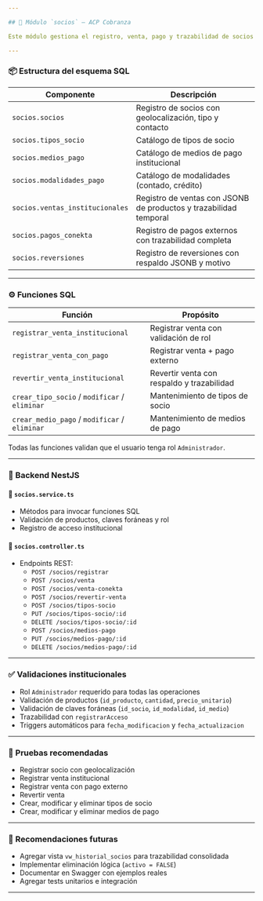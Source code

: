 ```yaml
---

## 🧾 Módulo `socios` – ACP Cobranza

Este módulo gestiona el registro, venta, pago y trazabilidad de socios institucionales. Está diseñado con estándares de auditoría, reversibilidad y documentación institucional.

---
```


### 📦 Estructura del esquema SQL

| Componente                      | Descripción                                                                  |
|---------------------------------|------------------------------------------------------------------------------|
| `socios.socios`                 | Registro de socios con geolocalización, tipo y contacto                      |
| `socios.tipos_socio`            | Catálogo de tipos de socio                                                   |
| `socios.medios_pago`            | Catálogo de medios de pago institucional                                     |
| `socios.modalidades_pago`       | Catálogo de modalidades (contado, crédito)                                   |
| `socios.ventas_institucionales` | Registro de ventas con JSONB de productos y trazabilidad temporal            |
| `socios.pagos_conekta`          | Registro de pagos externos con trazabilidad completa                         |
| `socios.reversiones`            | Registro de reversiones con respaldo JSONB y motivo                          |

---

### ⚙️ Funciones SQL

| Función                                       | Propósito                                           |
|-----------------------------------------------|-----------------------------------------------------|
| `registrar_venta_institucional`               | Registrar venta con validación de rol               |
| `registrar_venta_con_pago`                    | Registrar venta + pago externo                      |
| `revertir_venta_institucional`                | Revertir venta con respaldo y trazabilidad          |
| `crear_tipo_socio` / `modificar` / `eliminar` | Mantenimiento de tipos de socio                     |
| `crear_medio_pago` / `modificar` / `eliminar` | Mantenimiento de medios de pago                     |

Todas las funciones validan que el usuario tenga rol `Administrador`.

---

### 🧠 Backend NestJS

#### 📁 `socios.service.ts`
- Métodos para invocar funciones SQL
- Validación de productos, claves foráneas y rol
- Registro de acceso institucional

#### 📁 `socios.controller.ts`
- Endpoints REST:
  - `POST /socios/registrar`
  - `POST /socios/venta`
  - `POST /socios/venta-conekta`
  - `POST /socios/revertir-venta`
  - `POST /socios/tipos-socio`
  - `PUT /socios/tipos-socio/:id`
  - `DELETE /socios/tipos-socio/:id`
  - `POST /socios/medios-pago`
  - `PUT /socios/medios-pago/:id`
  - `DELETE /socios/medios-pago/:id`

---

### ✅ Validaciones institucionales

- Rol `Administrador` requerido para todas las operaciones
- Validación de productos (`id_producto`, `cantidad`, `precio_unitario`)
- Validación de claves foráneas (`id_socio`, `id_modalidad`, `id_medio`)
- Trazabilidad con `registrarAcceso`
- Triggers automáticos para `fecha_modificacion` y `fecha_actualizacion`

---

### 🧪 Pruebas recomendadas

- Registrar socio con geolocalización
- Registrar venta institucional
- Registrar venta con pago externo
- Revertir venta
- Crear, modificar y eliminar tipos de socio
- Crear, modificar y eliminar medios de pago

---

### 📌 Recomendaciones futuras

- Agregar vista `vw_historial_socios` para trazabilidad consolidada
- Implementar eliminación lógica (`activo = FALSE`)
- Documentar en Swagger con ejemplos reales
- Agregar tests unitarios e integración

---